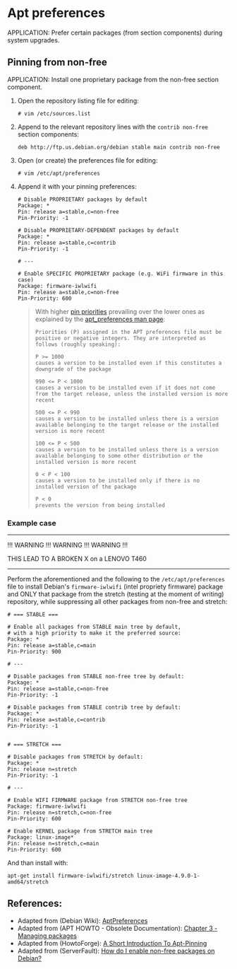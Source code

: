 # Apt preferences

APPLICATION: Prefer certain packages (from section components) during system upgrades.


## Pinning from non-free

APPLICATION: Install one proprietary package from the non-free section component.

1.	Open the repository listing file for editing:

    ```
    # vim /etc/sources.list
    ```

2.	Append to the relevant repository lines with the `contrib non-free` section components:

    ```shell
    deb http://ftp.us.debian.org/debian stable main contrib non-free
    ```

3.	Open (or create) the preferences file for editing:

	```
	# vim /etc/apt/preferences
    ```

4.	Append it with your pinning preferences:

    ```shell
    # Disable PROPRIETARY packages by default
    Package: *
    Pin: release a=stable,c=non-free
    Pin-Priority: -1

    # Disable PROPRIETARY-DEPENDENT packages by default
    Package: *
    Pin: release a=stable,c=contrib
    Pin-Priority: -1

    # ---

    # Enable SPECIFIC PROPRIETARY package (e.g. WiFi firmware in this case)
    Package: firmware-iwlwifi
    Pin: release a=stable,c=non-free
    Pin-Priority: 600
    ```

    >	With higher [pin priorities][3] prevailing over the lower ones as explained by the [apt_preferences man page][5]:
    >
    >	```
    >	Priorities (P) assigned in the APT preferences file must be positive or negative integers. They are interpreted as follows (roughly speaking):
    >
    >	P >= 1000
    >	causes a version to be installed even if this constitutes a downgrade of the package
    >
    >	990 <= P < 1000
    >	causes a version to be installed even if it does not come from the target release, unless the installed version is more recent
    >
    >	500 <= P < 990
    >	causes a version to be installed unless there is a version available belonging to the target release or the installed version is more recent
    >
    >	100 <= P < 500
    >	causes a version to be installed unless there is a version available belonging to some other distribution or the installed version is more recent
    >
    >	0 < P < 100
    >	causes a version to be installed only if there is no installed version of the package
    >
    >	P < 0
    >	prevents the version from being installed
    >	```

### Example case

-----
!!! WARNING !!! WARNING !!! WARNING !!!

THIS LEAD TO A BROKEN X on a LENOVO T460

-----

Perform the aforementioned and the following to the `/etc/apt/preferences` file to install Debian's `firmware-iwlwifi` (intel propriety firmware) package and ONLY that package from the stretch (testing at the moment of writing) repository, while suppressing all other packages from non-free and stretch:

```shell
# === STABLE ===

# Enable all packages from STABLE main tree by default,
# with a high priority to make it the preferred source:
Package: *
Pin: release a=stable,c=main
Pin-Priority: 900

# ---

# Disable packages from STABLE non-free tree by default:
Package: *
Pin: release a=stable,c=non-free
Pin-Priority: -1

# Disable packages from STABLE contrib tree by default:
Package: *
Pin: release a=stable,c=contrib
Pin-Priority: -1


# === STRETCH ===

# Disable packages from STRETCH by default:
Package: *
Pin: release n=stretch
Pin-Priority: -1

# ---

# Enable WIFI FIRMWARE package from STRETCH non-free tree
Package: firmware-iwlwifi
Pin: release n=stretch,c=non-free
Pin-Priority: 600

# Enable KERNEL package from STRETCH main tree
Package: linux-image*
Pin: release n=stretch,c=main
Pin-Priority: 600
```

And than install with:

```
apt-get install firmware-iwlwifi/stretch linux-image-4.9.0-1-amd64/stretch
```

## References:

- Adapted from (Debian Wiki): [AptPreferences][1]
- Adapted from (APT HOWTO - Obsolete Documentation): [Chapter 3 - Managing packages][2]
- Adapted from (HowtoForge): [A Short Introduction To Apt-Pinning][3]
- Adapted from (ServerFault): [How do I enable non-free packages on Debian?][4]


<!-- REFERENCES -->

[1]:https://wiki.debian.org/AptPreferences
[2]:https://www.debian.org/doc/manuals/apt-howto/ch-apt-get.en.html
[3]:https://www.howtoforge.com/a-short-introduction-to-apt-pinning
[4]:http://serverfault.com/a/580700/372187
[5]:https://

